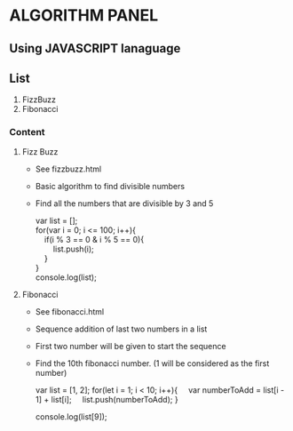 # ALGORITHM PANEL
## Using JAVASCRIPT lanaguage

## List
1. FizzBuzz
2. Fibonacci

### Content
1. Fizz Buzz
	* See fizzbuzz.html
	* Basic algorithm to find divisible numbers
	* Find all the numbers that are divisible by 3 and 5

		var list = [];  
		for(var i = 0; i <= 100; i++){  
		&nbsp;&nbsp;&nbsp;&nbsp;if(i % 3 == 0 & i % 5 == 0){  
		&nbsp;&nbsp;&nbsp;&nbsp;&nbsp;&nbsp;&nbsp;&nbsp;list.push(i);  
		&nbsp;&nbsp;&nbsp;&nbsp;}  
		}  
		console.log(list);  

2. Fibonacci
	* See fibonacci.html
	* Sequence addition of last two numbers in a list
	* First two number will be given to start the sequence
	* Find the 10th fibonacci number. (1 will be considered as the first number)

		var list = [1, 2];
		for(let i = 1; i < 10; i++){
		&nbsp;&nbsp;&nbsp;&nbsp;var numberToAdd = list[i - 1] + list[i];
		&nbsp;&nbsp;&nbsp;&nbsp;list.push(numberToAdd);
		}

		console.log(list[9]);
